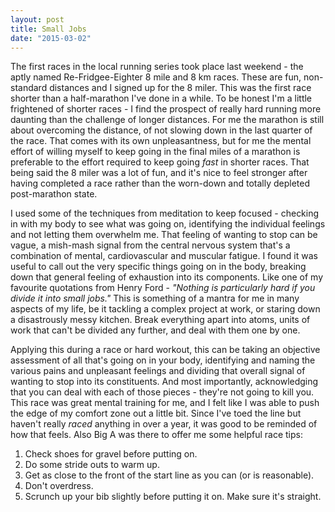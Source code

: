 ```yaml
---
layout: post
title: Small Jobs
date: "2015-03-02"
---
```


The first races in the local running series took place last weekend - the aptly named Re-Fridgee-Eighter 8 mile and 8 km races. These are fun, non-standard distances and I signed up for the 8 miler. This was the first race shorter than a half-marathon I've done in a while. To be honest I'm a little frightened of shorter races - I find the prospect of really hard running more daunting than the challenge of longer distances. For me the marathon is still about overcoming the distance, of not slowing down in the last quarter of the race. That comes with its own unpleasantness, but for me the mental effort of willing myself to keep going in the final miles of a marathon is preferable to the effort required to keep going _fast_ in shorter races. That being said the 8 miler was a lot of fun, and it's nice to feel stronger after having completed a race rather than the worn-down and totally depleted post-marathon state.

I used some of the techniques from meditation to keep focused - checking in with my body to see what was going on, identifying the individual feelings and not letting them overwhelm me. That feeling of wanting to stop can be vague, a mish-mash signal from the central nervous system that's a combination of mental, cardiovascular and muscular fatigue. I found it was useful to call out the very specific things going on in the body, breaking down that general feeling of exhaustion into its components. Like one of my favourite quotations from Henry Ford - _"Nothing is particularly hard if you divide it into small jobs."_ This is something of a mantra for me in many aspects of my life, be it tackling a complex project at work, or staring down a disastrously messy kitchen. Break everything apart into atoms, units of work that can't be divided any further, and deal with them one by one.

Applying this during a race or hard workout, this can be taking an objective assessment of all that's going on in your body, identifying and naming the various pains and unpleasant feelings and dividing that overall signal of wanting to stop into its constituents. And most importantly, acknowledging that you can deal with each of those pieces - they're not going to kill you. This race was great mental training for me, and I felt like I was able to push the edge of my comfort zone out a little bit. Since I've toed the line but haven't really _raced_ anything in over a year, it was good to be reminded of how that feels. Also Big A was there to offer me some helpful race tips:

1. Check shoes for gravel before putting on. 
2. Do some stride outs to warm up.
3. Get as close to the front of the start line as you can (or is reasonable).
4. Don't overdress.
5. Scrunch up your bib slightly before putting it on. Make sure it's straight.

